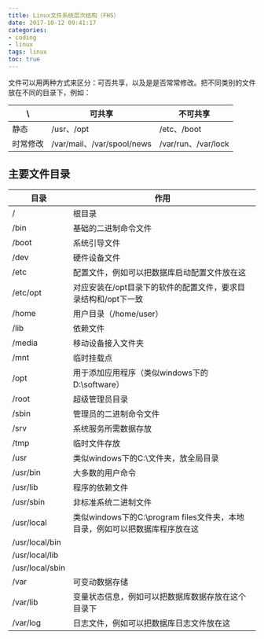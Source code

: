 ```yaml
---
title: Linux文件系统层次结构（FHS）
date: 2017-10-12 09:41:17
categories:
- coding
- linux
tags: linux
toc: true
---
```


文件可以用两种方式来区分：可否共享，以及是是否常常修改。把不同类别的文件放在不同的目录下，例如：

\ | 可共享 | 不可共享
---|--- | ---
静态 | /usr、/opt | /etc、/boot
时常修改 | /var/mail、/var/spool/news | /var/run、/var/lock
<!--more-->
## 主要文件目录


目录 | 作用 
---|--- 
/ | 根目录
/bin | 基础的二进制命令文件
/boot | 系统引导文件
/dev | 硬件设备文件
/etc | 配置文件，例如可以把数据库启动配置文件放在这
/etc/opt | 对应安装在/opt目录下的软件的配置文件，要求目录结构和/opt下一致
/home | 用户目录（/home/user）
/lib<qual> | 依赖文件
/media | 移动设备接入文件夹
/mnt | 临时挂载点
/opt | 用于添加应用程序（类似windows下的D:\software）
/root | 超级管理员目录
/sbin | 管理员的二进制命令文件
/srv | 系统服务所需数据存放
/tmp | 临时文件存放
/usr | 类似windows下的C:\文件夹，放全局目录
/usr/bin | 大多数的用户命令
/usr/lib<qual> | 程序的依赖文件
/usr/sbin | 非标准系统二进制文件
/usr/local | 类似windows下的C:\program files文件夹，本地目录，例如可以把数据库程序放在这
/usr/local/bin | 
/usr/local/lib<qual> | 
/usr/local/sbin | 
/var | 可变动数据存储
/var/lib | 变量状态信息，例如可以把数据库数据存放在这个目录下
/var/log | 日志文件，例如可以把数据库日志文件放在这